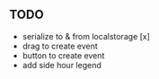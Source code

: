 ## TODO

- serialize to & from localstorage [x]
- drag to create event
- button to create event
- add side hour legend
